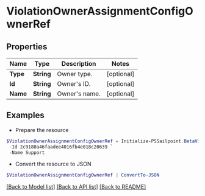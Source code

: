 # ViolationOwnerAssignmentConfigOwnerRef
## Properties

Name | Type | Description | Notes
------------ | ------------- | ------------- | -------------
**Type** | **String** | Owner type. | [optional] 
**Id** | **String** | Owner&#39;s ID. | [optional] 
**Name** | **String** | Owner&#39;s name. | [optional] 

## Examples

- Prepare the resource
```powershell
$ViolationOwnerAssignmentConfigOwnerRef = Initialize-PSSailpoint.BetaViolationOwnerAssignmentConfigOwnerRef  -Type IDENTITY `
 -Id 2c9180a46faadee4016fb4e018c20639 `
 -Name Support
```

- Convert the resource to JSON
```powershell
$ViolationOwnerAssignmentConfigOwnerRef | ConvertTo-JSON
```

[[Back to Model list]](../README.md#documentation-for-models) [[Back to API list]](../README.md#documentation-for-api-endpoints) [[Back to README]](../README.md)

